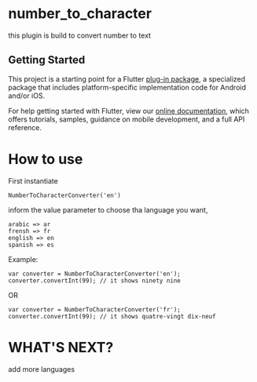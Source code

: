# number_to_character

this plugin is build to convert number to text

## Getting Started

This project is a starting point for a Flutter
[plug-in package](https://flutter.dev/developing-packages/),
a specialized package that includes platform-specific implementation code for
Android and/or iOS.

For help getting started with Flutter, view our
[online documentation](https://flutter.dev/docs), which offers tutorials,
samples, guidance on mobile development, and a full API reference.


# How to use

First instantiate
```
NumberToCharacterConverter('en')
```
inform the value parameter to choose tha language you want,
```
arabic => ar
frensh => fr
english => en
spanish => es
```

Example:
```
var converter = NumberToCharacterConverter('en');
converter.convertInt(99); // it shows ninety nine
```
OR
```
var converter = NumberToCharacterConverter('fr');
converter.convertInt(99); // it shows quatre-vingt dix-neuf
```

# WHAT'S NEXT?
add more languages